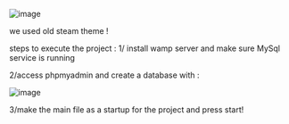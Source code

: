 ![image](https://github.com/user-attachments/assets/cac8a9fb-66e4-4384-9163-10953ee479e4)

we used old steam theme ! 

steps to execute the project :
1/ install wamp server and make sure MySql service is running

2/access phpmyadmin and create a database with :

![image](https://github.com/user-attachments/assets/ecd76dad-107f-4834-b11c-e0086fcdb991) 

3/make the main file as a startup for the project and press start!
